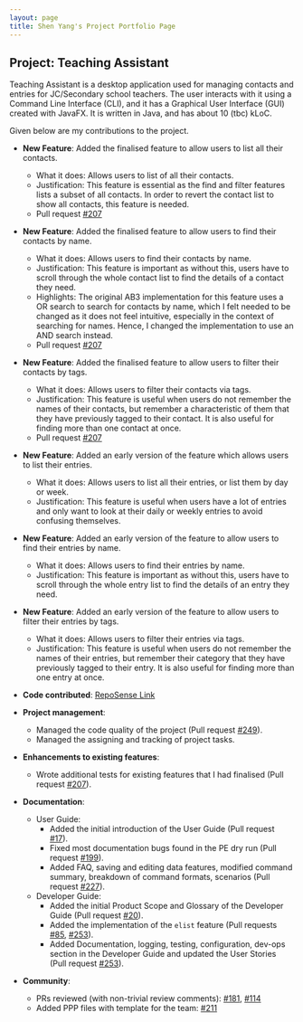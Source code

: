 ```yaml
---
layout: page
title: Shen Yang's Project Portfolio Page
---
```


## Project: Teaching Assistant

Teaching Assistant is a desktop application used for managing contacts and entries for JC/Secondary school teachers.
The user interacts with it using a Command Line Interface (CLI), and it has a Graphical User Interface (GUI) created 
with JavaFX. It is written in Java, and has about 10 (tbc) kLoC.

Given below are my contributions to the project.
* **New Feature**: Added the finalised feature to allow users to list all their contacts.
  * What it does: Allows users to list of all their contacts.
  * Justification: This feature is essential as the find and filter features lists a subset of all contacts. In order
    to revert the contact list to show all contacts, this feature is needed.
  * Pull request [\#207](https://github.com/AY2021S2-CS2103T-W13-4/tp/pull/207)
    
* **New Feature**: Added the finalised feature to allow users to find their contacts by name.
  * What it does: Allows users to find their contacts by name.
  * Justification: This feature is important as without this, users have to scroll through the whole contact list to
    find the details of a contact they need.
  * Highlights: The original AB3 implementation for this feature uses a OR search to search for contacts by name, 
    which I felt needed to be changed as it does not feel intuitive, especially in the context of searching for names. 
    Hence, I changed the implementation to use an AND search instead.
  * Pull request [\#207](https://github.com/AY2021S2-CS2103T-W13-4/tp/pull/207)
    
* **New Feature**: Added the finalised feature to allow users to filter their contacts by tags.
  * What it does: Allows users to filter their contacts via tags.
  * Justification: This feature is useful when users do not remember the names of their contacts, but remember a
    characteristic of them that they have previously tagged to their contact. It is also useful for finding more than
    one contact at once.
  * Pull request [\#207](https://github.com/AY2021S2-CS2103T-W13-4/tp/pull/207)
  
* **New Feature**: Added an early version of the feature which allows users to list their entries.
  * What it does: Allows users to list all their entries, or list them by day or week.
  * Justification: This feature is useful when users have a lot of entries and only want to look at their daily or
    weekly entries to avoid confusing themselves.
    
* **New Feature**: Added an early version of the feature to allow users to find their entries by name.
  * What it does: Allows users to find their entries by name.
  * Justification: This feature is important as without this, users have to scroll through the whole entry list to 
    find the details of an entry they need.
    
* **New Feature**: Added an early version of the feature to allow users to filter their entries by tags.
  * What it does: Allows users to filter their entries via tags.
  * Justification: This feature is useful when users do not remember the names of their entries, but remember
    their category that they have previously tagged to their entry. It is also useful for finding more than 
    one entry at once.
  
* **Code contributed**: [RepoSense Link](https://nus-cs2103-ay2021s2.github.io/tp-dashboard/?search=&sort=groupTitle&sortWithin=title&since=&timeframe=commit&mergegroup=&groupSelect=groupByRepos&breakdown=false&tabOpen=true&tabType=authorship&tabAuthor=goatygoatygoat&tabRepo=AY2021S2-CS2103T-W13-4%2Ftp%5Bmaster%5D&authorshipIsMergeGroup=false&authorshipFileTypes=docs~functional-code~test-code&authorshipIsBinaryFileTypeChecked=false)
  
* **Project management**:
  * Managed the code quality of the project 
    (Pull request [\#249](https://github.com/AY2021S2-CS2103T-W13-4/tp/pull/249)).
  * Managed the assigning and tracking of project tasks.
    
* **Enhancements to existing features**:
  * Wrote additional tests for existing features that I had finalised 
    (Pull request [\#207](https://github.com/AY2021S2-CS2103T-W13-4/tp/pull/207)).
    
* **Documentation**:
  * User Guide:
    * Added the initial introduction of the User Guide 
      (Pull request [\#17](https://github.com/AY2021S2-CS2103T-W13-4/tp/pull/17)).
    * Fixed most documentation bugs found in the PE dry run 
      (Pull request [\#199](https://github.com/AY2021S2-CS2103T-W13-4/tp/pull/199)).
    * Added FAQ, saving and editing data features, modified command summary, breakdown of command formats, scenarios
      (Pull request [\#227](https://github.com/AY2021S2-CS2103T-W13-4/tp/pull/227)).
  * Developer Guide:
    * Added the initial Product Scope and Glossary of the Developer Guide 
      (Pull request [\#20](https://github.com/AY2021S2-CS2103T-W13-4/tp/pull/20)).
    * Added the implementation of the `elist` feature 
      (Pull requests [\#85](https://github.com/AY2021S2-CS2103T-W13-4/tp/pull/85), [\#253](https://github.com/AY2021S2-CS2103T-W13-4/tp/pull/253)).
    * Added Documentation, logging, testing, configuration, dev-ops section in the Developer Guide and updated the User Stories 
      (Pull request [\#253](https://github.com/AY2021S2-CS2103T-W13-4/tp/pull/253)).
      
* **Community**:
    * PRs reviewed (with non-trivial review comments): [\#181](https://github.com/AY2021S2-CS2103T-W13-4/tp/pull/181), 
      [\#114](https://github.com/AY2021S2-CS2103T-W13-4/tp/pull/114)
    * Added PPP files with template for the team: [\#211](https://github.com/AY2021S2-CS2103T-W13-4/tp/pull/211)
